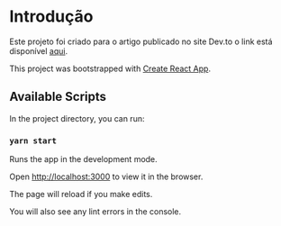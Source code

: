 # Introdução

Este projeto foi criado para o artigo publicado no site Dev.to
o link está disponível [aqui](https://dev.to/carloscne/criando-paginas-responsivas-e-adaptativas-com-react-e-styled-components-nbd-temp-slug-1632708?preview=c5e9f9b667fdc36c2cc16f6cd6d277e727606ab73f473618f82f1252b1b8b552bb4764ef68f79a98a0d431805741e70fc407f8f41c3910cfac535862).

This project was bootstrapped with [Create React App](https://github.com/facebook/create-react-app).

## Available Scripts

In the project directory, you can run:

### `yarn start`

Runs the app in the development mode.

Open [http://localhost:3000](http://localhost:3000) to view it in the browser.

The page will reload if you make edits.

You will also see any lint errors in the console.
